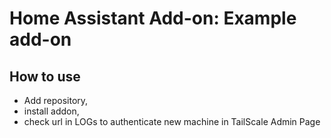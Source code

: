 # Home Assistant Add-on: Example add-on

## How to use

- Add repository, 
- install addon,
- check url in LOGs to authenticate new machine in TailScale Admin Page
